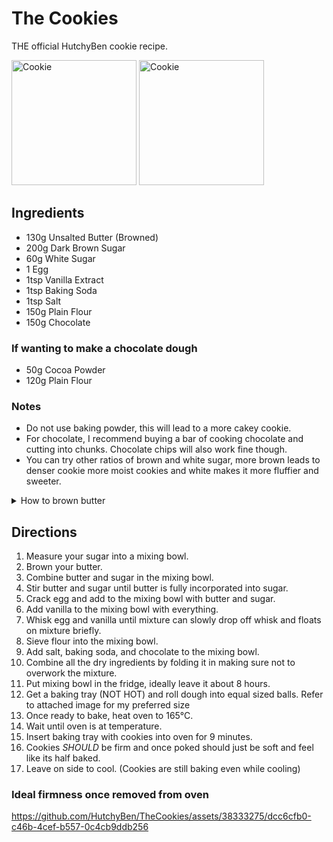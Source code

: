# The Cookies

THE official HutchyBen cookie recipe.

<img src="https://github.com/HutchyBen/TheCookies/assets/38333275/802144f6-2ce3-4f2b-9321-23eb1641b255" alt="Cookie" height=200px>
<img src="https://github.com/HutchyBen/TheCookies/assets/38333275/d4c54a38-b19d-4a9f-861f-a75899113048" alt="Cookie" height=200px>

## Ingredients

- 130g Unsalted Butter (Browned)
- 200g Dark Brown Sugar
- 60g White Sugar
- 1 Egg
- 1tsp Vanilla Extract
- 1tsp Baking Soda
- 1tsp Salt
- 150g Plain Flour
- 150g Chocolate

### If wanting to make a chocolate dough

- 50g Cocoa Powder
- 120g Plain Flour

### Notes

- Do not use baking powder, this will lead to a more cakey cookie.
- For chocolate, I recommend buying a bar of cooking chocolate and cutting into chunks. Chocolate chips will also work fine though.
- You can try other ratios of brown and white sugar, more brown leads to denser cookie more moist cookies and white makes it more fluffier and sweeter.

<details>
<summary>How to brown butter</summary>

1. Cut your butter into smaller pieces.
2. Get a pan and use medium-high heat.
3. Insert butter into pan until it melts.
4. Wait for butter to start bubbling/foaming.
5. Start stirring at regular intervals every 5s.
6. Wait till butter has a noticibly nutty scent and starts to brown.
7. Remove from heat.

</details>

## Directions

1. Measure your sugar into a mixing bowl.
2. Brown your butter.
3. Combine butter and sugar in the mixing bowl.
4. Stir butter and sugar until butter is fully incorporated into sugar.
5. Crack egg and add to the mixing bowl with butter and sugar.
6. Add vanilla to the mixing bowl with everything.
7. Whisk egg and vanilla until mixture can slowly drop off whisk and floats on mixture briefly.
8. Sieve flour into the mixing bowl.
9. Add salt, baking soda, and chocolate to the mixing bowl.
10. Combine all the dry ingredients by folding it in making sure not to overwork the mixture.
11. Put mixing bowl in the fridge, ideally leave it about 8 hours.
12. Get a baking tray (NOT HOT) and roll dough into equal sized balls. Refer to attached image for my preferred size
13. Once ready to bake, heat oven to 165°C.
14. Wait until oven is at temperature.
15. Insert baking tray with cookies into oven for 9 minutes.
16. Cookies *SHOULD* be firm and once poked should just be soft and feel like its half baked.
17. Leave on side to cool. (Cookies are still baking even while cooling)

### Ideal firmness once removed from oven

https://github.com/HutchyBen/TheCookies/assets/38333275/dcc6cfb0-c46b-4cef-b557-0c4cb9ddb256
